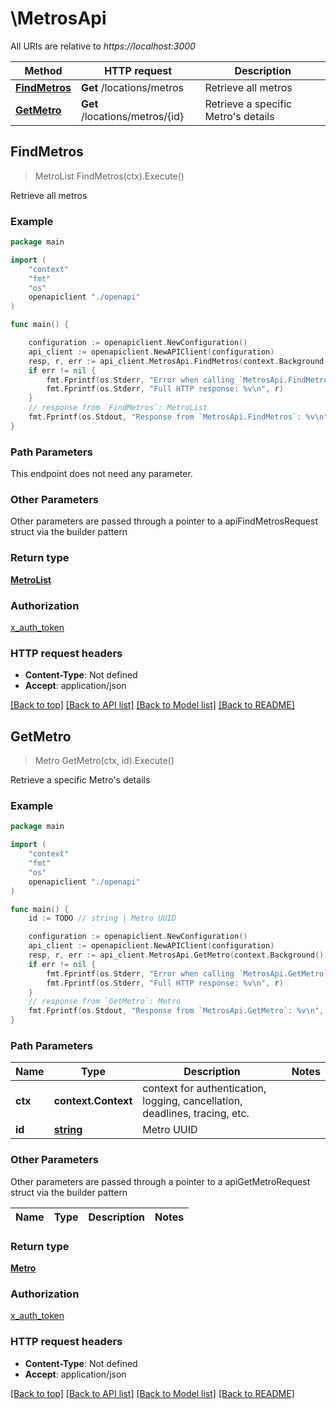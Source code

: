 # \MetrosApi

All URIs are relative to *https://localhost:3000*

Method | HTTP request | Description
------------- | ------------- | -------------
[**FindMetros**](MetrosApi.md#FindMetros) | **Get** /locations/metros | Retrieve all metros
[**GetMetro**](MetrosApi.md#GetMetro) | **Get** /locations/metros/{id} | Retrieve a specific Metro&#39;s details



## FindMetros

> MetroList FindMetros(ctx).Execute()

Retrieve all metros



### Example

```go
package main

import (
    "context"
    "fmt"
    "os"
    openapiclient "./openapi"
)

func main() {

    configuration := openapiclient.NewConfiguration()
    api_client := openapiclient.NewAPIClient(configuration)
    resp, r, err := api_client.MetrosApi.FindMetros(context.Background()).Execute()
    if err != nil {
        fmt.Fprintf(os.Stderr, "Error when calling `MetrosApi.FindMetros``: %v\n", err)
        fmt.Fprintf(os.Stderr, "Full HTTP response: %v\n", r)
    }
    // response from `FindMetros`: MetroList
    fmt.Fprintf(os.Stdout, "Response from `MetrosApi.FindMetros`: %v\n", resp)
}
```

### Path Parameters

This endpoint does not need any parameter.

### Other Parameters

Other parameters are passed through a pointer to a apiFindMetrosRequest struct via the builder pattern


### Return type

[**MetroList**](MetroList.md)

### Authorization

[x_auth_token](../README.md#x_auth_token)

### HTTP request headers

- **Content-Type**: Not defined
- **Accept**: application/json

[[Back to top]](#) [[Back to API list]](../README.md#documentation-for-api-endpoints)
[[Back to Model list]](../README.md#documentation-for-models)
[[Back to README]](../README.md)


## GetMetro

> Metro GetMetro(ctx, id).Execute()

Retrieve a specific Metro's details



### Example

```go
package main

import (
    "context"
    "fmt"
    "os"
    openapiclient "./openapi"
)

func main() {
    id := TODO // string | Metro UUID

    configuration := openapiclient.NewConfiguration()
    api_client := openapiclient.NewAPIClient(configuration)
    resp, r, err := api_client.MetrosApi.GetMetro(context.Background(), id).Execute()
    if err != nil {
        fmt.Fprintf(os.Stderr, "Error when calling `MetrosApi.GetMetro``: %v\n", err)
        fmt.Fprintf(os.Stderr, "Full HTTP response: %v\n", r)
    }
    // response from `GetMetro`: Metro
    fmt.Fprintf(os.Stdout, "Response from `MetrosApi.GetMetro`: %v\n", resp)
}
```

### Path Parameters


Name | Type | Description  | Notes
------------- | ------------- | ------------- | -------------
**ctx** | **context.Context** | context for authentication, logging, cancellation, deadlines, tracing, etc.
**id** | [**string**](.md) | Metro UUID | 

### Other Parameters

Other parameters are passed through a pointer to a apiGetMetroRequest struct via the builder pattern


Name | Type | Description  | Notes
------------- | ------------- | ------------- | -------------


### Return type

[**Metro**](Metro.md)

### Authorization

[x_auth_token](../README.md#x_auth_token)

### HTTP request headers

- **Content-Type**: Not defined
- **Accept**: application/json

[[Back to top]](#) [[Back to API list]](../README.md#documentation-for-api-endpoints)
[[Back to Model list]](../README.md#documentation-for-models)
[[Back to README]](../README.md)

